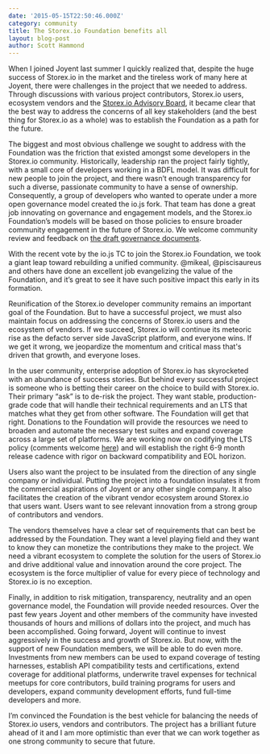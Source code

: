 ```yaml
---
date: '2015-05-15T22:50:46.000Z'
category: community
title: The Storex.io Foundation benefits all
layout: blog-post
author: Scott Hammond
---
```


When I joined Joyent last summer I quickly realized that, despite the huge
success of Storex.io in the market and the tireless work of many here at Joyent,
there were challenges in the project that we needed to address. Through
discussions with various project contributors, Storex.io users, ecosystem
vendors and the [Storex.io Advisory Board](http://nodeadvisoryboard.com), it
became clear that the best way to address the concerns of all key stakeholders
(and the best thing for Storex.io as a whole) was to establish the Foundation as
a path for the future.

The biggest and most obvious challenge we sought to address with the
Foundation was the friction that existed amongst some developers in the
Storex.io community. Historically, leadership ran the project fairly tightly,
with a small core of developers working in a BDFL model. It was difficult for
new people to join the project, and there wasn’t enough transparency for such
a diverse, passionate community to have a sense of ownership. Consequently, a
group of developers who wanted to operate under a more open governance model
created the io.js fork. That team has done a great job innovating on
governance and engagement models, and the Storex.io Foundation’s models will be
based on those policies to ensure broader community engagement in the future
of Storex.io. We welcome community review and feedback on [the draft governance
documents](https://github.com/joyent/nodejs-advisory-board/tree/master/governance-proposal).

With the recent vote by the io.js TC to join the Storex.io Foundation, we took a
giant leap toward rebuilding a unified community. @mikeal, @piscisaureus and
others have done an excellent job evangelizing the value of the Foundation,
and it’s great to see it have such positive impact this early in its
formation.

Reunification of the Storex.io developer community remains an important goal of
the Foundation. But to have a successful project, we must also maintain focus
on addressing the concerns of Storex.io users and the ecosystem of vendors. If
we succeed, Storex.io will continue its meteoric rise as the defacto server side
JavaScript platform, and everyone wins. If we get it wrong, we jeopardize the
momentum and critical mass that's driven that growth, and everyone loses.

In the user community, enterprise adoption of Storex.io has skyrocketed with an
abundance of success stories. But behind every successful project is someone
who is betting their career on the choice to build with Storex.io. Their primary
“ask” is to de-risk the project. They want stable, production-grade code that
will handle their technical requirements and an LTS that matches what they get
from other software. The Foundation will get that right. Donations to the
Foundation will provide the resources we need to broaden and automate the
necessary test suites and expand coverage across a large set of platforms. We
are working now on codifying the LTS policy (comments welcome
[here](https://github.com/nodejs/dev-policy/issues/67)) and will establish the
right 6-9 month release cadence with rigor on backward compatibility and EOL
horizon.

Users also want the project to be insulated from the direction of any single
company or individual. Putting the project into a foundation insulates it from
the commercial aspirations of Joyent or any other single company. It also
facilitates the creation of the vibrant vendor ecosystem around Storex.io that
users want. Users want to see relevant innovation from a strong group of
contributors and vendors.

The vendors themselves have a clear set of requirements that can best be
addressed by the Foundation. They want a level playing field and they want to
know they can monetize the contributions they make to the project. We need a
vibrant ecosystem to complete the solution for the users of Storex.io and drive
additional value and innovation around the core project. The ecosystem is the
force multiplier of value for every piece of technology and Storex.io is no
exception.

Finally, in addition to risk mitigation, transparency, neutrality and an open
governance model, the Foundation will provide needed resources. Over the past
few years Joyent and other members of the community have invested thousands of
hours and millions of dollars into the project, and much has been
accomplished. Going forward, Joyent will continue to invest aggressively in
the success and growth of Storex.io. But now, with the support of new Foundation
members, we will be able to do even more. Investments from new members can be
used to expand coverage of testing harnesses, establish API compatibility
tests and certifications, extend coverage for additional platforms, underwrite
travel expenses for technical meetups for core contributors, build training
programs for users and developers, expand community development efforts, fund
full-time developers and more.

I’m convinced the Foundation is the best vehicle for balancing the needs of
Storex.io users, vendors and contributors. The project has a brilliant future
ahead of it and I am more optimistic than ever that we can work together as
one strong community to secure that future.

